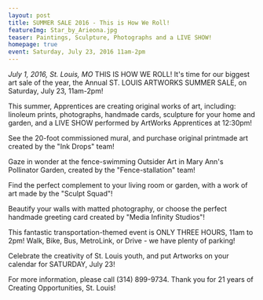 ```yaml
---
layout: post
title: SUMMER SALE 2016 - This is How We Roll!
featureImg: Star_by_Arieona.jpg
teaser: Paintings, Sculpture, Photographs and a LIVE SHOW!
homepage: true
event: Saturday, July 23, 2016 11am-2pm
---
```


<i>July 1, 2016, St. Louis, MO</i> THIS IS HOW WE ROLL! It's time for our biggest art sale of the year, the Annual ST. LOUIS ARTWORKS SUMMER SALE, on Saturday, July 23, 11am-2pm! 

This summer, Apprentices are creating original works of art, including: linoleum prints, photographs, handmade cards, sculpture for your home and garden, and a LIVE SHOW performed by ArtWorks Apprentices at 12:30pm! 

See the 20-foot commissioned mural, and purchase original printmade art created by the "Ink Drops" team!

Gaze in wonder at the fence-swimming Outsider Art in Mary Ann's Pollinator Garden, created by the "Fence-stallation" team!

Find the perfect complement to your living room or garden, with a work of art made by the "Sculpt Squad"!

Beautify your walls with matted photography, or choose the perfect handmade greeting card created by "Media Infinity Studios"!

This fantastic transportation-themed event is ONLY THREE HOURS, 11am to 2pm! Walk, Bike, Bus, MetroLink, or Drive - we have plenty of parking! 

Celebrate the creativity of St. Louis youth, and put Artworks on your calendar for SATURDAY, July 23!

For more information, please call (314) 899-9734. Thank you for 21 years of Creating Opportunities, St. Louis!

###